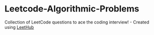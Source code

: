 # Leetcode-Algorithmic-Problems
Collection of LeetCode questions to ace the coding interview! - Created using [LeetHub](https://github.com/QasimWani/LeetHub)
